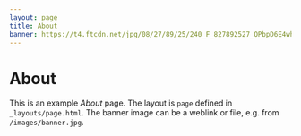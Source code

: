 ```yaml
---
layout: page
title: About
banner: https://t4.ftcdn.net/jpg/08/27/89/25/240_F_827892527_OPbpD6E4whzTaaUD8BAUgi1lu4uyHLuF.jpg
---
```


# About

This is an example _About_ page. The layout is `page` defined in `_layouts/page.html`. The banner image can be a weblink or file, e.g. from `/images/banner.jpg`.
